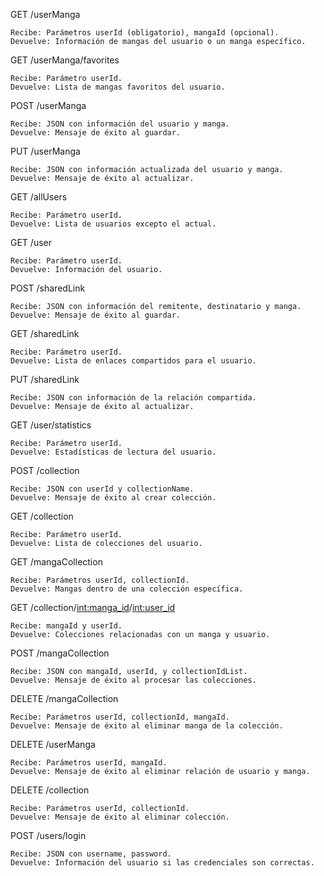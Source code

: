 GET /userManga

    Recibe: Parámetros userId (obligatorio), mangaId (opcional).
    Devuelve: Información de mangas del usuario o un manga específico.

GET /userManga/favorites

    Recibe: Parámetro userId.
    Devuelve: Lista de mangas favoritos del usuario.

POST /userManga

    Recibe: JSON con información del usuario y manga.
    Devuelve: Mensaje de éxito al guardar.

PUT /userManga

    Recibe: JSON con información actualizada del usuario y manga.
    Devuelve: Mensaje de éxito al actualizar.

GET /allUsers

    Recibe: Parámetro userId.
    Devuelve: Lista de usuarios excepto el actual.

GET /user

    Recibe: Parámetro userId.
    Devuelve: Información del usuario.

POST /sharedLink

    Recibe: JSON con información del remitente, destinatario y manga.
    Devuelve: Mensaje de éxito al guardar.

GET /sharedLink

    Recibe: Parámetro userId.
    Devuelve: Lista de enlaces compartidos para el usuario.

PUT /sharedLink

    Recibe: JSON con información de la relación compartida.
    Devuelve: Mensaje de éxito al actualizar.

GET /user/statistics

    Recibe: Parámetro userId.
    Devuelve: Estadísticas de lectura del usuario.

POST /collection

    Recibe: JSON con userId y collectionName.
    Devuelve: Mensaje de éxito al crear colección.

GET /collection

    Recibe: Parámetro userId.
    Devuelve: Lista de colecciones del usuario.

GET /mangaCollection

    Recibe: Parámetros userId, collectionId.
    Devuelve: Mangas dentro de una colección específica.

GET /collection/<int:manga_id>/<int:user_id>

    Recibe: mangaId y userId.
    Devuelve: Colecciones relacionadas con un manga y usuario.

POST /mangaCollection

    Recibe: JSON con mangaId, userId, y collectionIdList.
    Devuelve: Mensaje de éxito al procesar las colecciones.

DELETE /mangaCollection

    Recibe: Parámetros userId, collectionId, mangaId.
    Devuelve: Mensaje de éxito al eliminar manga de la colección.

DELETE /userManga

    Recibe: Parámetros userId, mangaId.
    Devuelve: Mensaje de éxito al eliminar relación de usuario y manga.

DELETE /collection

    Recibe: Parámetros userId, collectionId.
    Devuelve: Mensaje de éxito al eliminar colección.

POST /users/login

    Recibe: JSON con username, password.
    Devuelve: Información del usuario si las credenciales son correctas.
